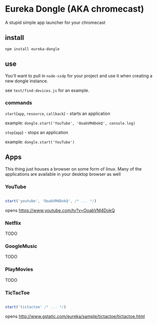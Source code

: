 # Eureka Dongle (AKA chromecast)

A stupid simple app launcher for your chromecast

## install

`npm install eureka-dongle`

## use

You'll want to pull in `node-ssdp` for your project and use it when creating a new dongle instance.

see `test/find-devices.js` for an example.

### commands

`start`(`app`, `resource`, `callback`) - starts an application

example: `dongle.start('YouTube', 'OoabVM4DokQ', console.log)`

`stop`(`app`) - stops an application

example: `dongle.start('YouTube')`



## Apps

This thing just houses a browser on some form of linux. Many of the applications are available in your desktop browser as well

### YouTube

```javascript

start('youtube', 'OoabVM4DokQ', /* ... */)

```

opens https://www.youtube.com/tv?v=OoabVM4DokQ

### Netflix

TODO

### GoogleMusic

TODO

### PlayMovies

TODO

### TicTacToe

```javascript

start('tictactoe' /* ... */)

```

opens http://www.gstatic.com/eureka/sample/tictactoe/tictactoe.html


